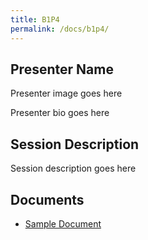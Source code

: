 ```yaml
---
title: B1P4
permalink: /docs/b1p4/
---
```


## Presenter Name

Presenter image goes here

Presenter bio goes here

## Session Description

Session description goes here

## Documents
 - [Sample Document](../monday/breakout1/documents/b1p1d1.pdf)